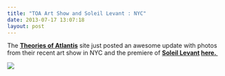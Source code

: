 ```yaml
---
title: "TOA Art Show and Soleil Levant : NYC"
date: 2013-07-17 13:07:18
layout: post
---
```


<p>The <strong><a href="http://www.theoriesofatlantis.com/">Theories of Atlantis</a></strong> site just posted an awesome update with photos from their recent art show in NYC and the premiere of <strong><a href="http://magentaskateboards.com">Soleil Levant</a> <a href="http://www.theoriesofatlantis.com/site/news/toa_art_show_soleil_levant_premiere_recap/">here. </a></strong></p>
<p><a href="http://www.theoriesofatlantis.com/site/news/toa_art_show_soleil_levant_premiere_recap/"><img src="http://media.tumblr.com/8fbae40ae455234b5c054452db670c67/tumblr_inline_mq30epvl9y1qz4rgp.jpg"/></a></p>
